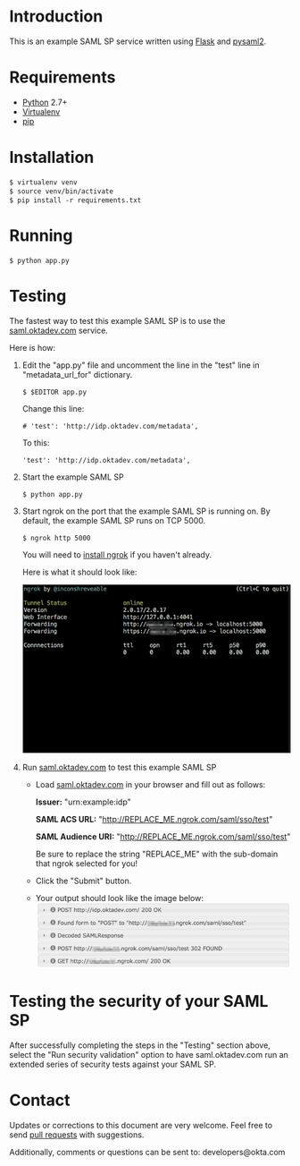 # Introduction

This is an example SAML SP service written using [Flask](http://flask.pocoo.org/) and [pysaml2](https://github.com/rohe/pysaml2).

# Requirements

-   [Python](https://www.python.org/) 2.7+
-   [Virtualenv](https://virtualenv.pypa.io/en/latest/)
-   [pip](https://pip.pypa.io/en/stable/)

# Installation

```shell
$ virtualenv venv
$ source venv/bin/activate
$ pip install -r requirements.txt 
```

# Running

 ```shell
$ python app.py 
 ```

# Testing

The fastest way to test this example SAML SP is to use the [saml.oktadev.com](http://saml.oktadev.com/) service.

Here is how:

1.  Edit the "app.py" file and uncomment the line in the "test" line in "metadata\_url\_for" dictionary.
    
    ```shell
    $ $EDITOR app.py
    ```
    
    Change this line:
    
    ```shell
    # 'test': 'http://idp.oktadev.com/metadata',                                                                                                
    ```
    
    To this:
    
    ```shell
    'test': 'http://idp.oktadev.com/metadata',
    ```
2.  Start the example SAML SP
    
    ```shell
    $ python app.py
    ```
3.  Start ngrok on the port that the example SAML SP is running on. By default, the example SAML SP runs on TCP 5000.
    
    ```shell
    $ ngrok http 5000
    ```
    
    You will need to [install ngrok](https://ngrok.com/download) if you haven't already.
    
    Here is what it should look like:
    
    ![img](./docs/_static/ngrok.png "A screenshot of ngrok 2.0 running")
4.  Run [saml.oktadev.com](http://saml.oktadev.com) to test this example SAML SP
    -   Load [saml.oktadev.com](http://saml.oktadev.com) in your browser and fill out as follows:
        
        **Issuer:** "urn:example:idp"
        
        **SAML ACS URL:** "<http://REPLACE_ME.ngrok.com/saml/sso/test>"
        
        **SAML Audience URI:** "<http://REPLACE_ME.ngrok.com/saml/sso/test>"
        
        Be sure to replace the string "REPLACE\_ME" with the sub-domain that ngrok selected for you!
    -   Click the "Submit" button.
    -   Your output should look like the image below:
        ![img](./docs/_static/validation-success.png)

# Testing the security of your SAML SP

After successfully completing the steps in the "Testing" section
above, select the "Run security validation" option to have
saml.oktadev.com run an extended series of security tests against
your SAML SP.

# Contact

Updates or corrections to this document are very welcome. Feel free
to send [pull requests](https://help.github.com/articles/using-pull-requests/) with suggestions.


Additionally, comments or questions can be sent to:
&#x64;&#x65;&#x76;&#x65;&#x6C;&#x6F;&#x70;&#x65;&#x72;&#x73;&#x40;&#x6F;&#x6B;&#x74;&#x61;&#x2E;&#x63;&#x6F;&#x6D;